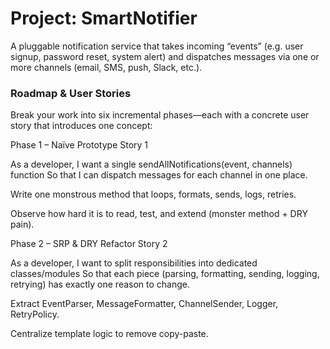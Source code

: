 # Project: SmartNotifier

A pluggable notification service that takes incoming “events” (e.g. user signup, password reset, system alert) and dispatches messages via one or more channels (email, SMS, push, Slack, etc.).



### Roadmap & User Stories
Break your work into six incremental phases—each with a concrete user story that introduces one concept:

Phase 1 – Naïve Prototype
Story 1

As a developer,
I want a single sendAllNotifications(event, channels) function
So that I can dispatch messages for each channel in one place.

Write one monstrous method that loops, formats, sends, logs, retries.

Observe how hard it is to read, test, and extend (monster method + DRY pain).



Phase 2 – SRP & DRY Refactor
Story 2

As a developer,
I want to split responsibilities into dedicated classes/modules
So that each piece (parsing, formatting, sending, logging, retrying) has exactly one reason to change.

Extract EventParser, MessageFormatter, ChannelSender, Logger, RetryPolicy.

Centralize template logic to remove copy-paste.


